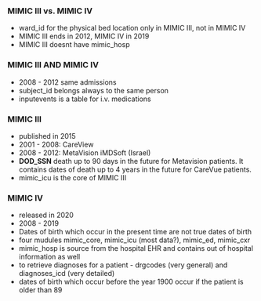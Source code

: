 ### MIMIC III vs. MIMIC IV 

* ward_id for the physical bed location only in MIMIC III, not in MIMIC IV
* MIMIC III ends in 2012, MIMIC IV in 2019
* MIMIC III doesnt have mimic_hosp

### MIMIC III AND MIMIC IV 
* 2008 - 2012 same admissions
* subject_id belongs always to the same person
* inputevents is a table for i.v. medications

### MIMIC III
* published in 2015
* 2001 - 2008: CareView
* 2008 - 2012: MetaVision iMDSoft (Israel) 
* __DOD_SSN__ death up to 90 days in the future for Metavision patients. It contains dates of death up to 4 years in the future for CareVue patients.
* mimic_icu is the core of MIMIC III

### MIMIC IV

* released in 2020
* 2008 - 2019
* Dates of birth which occur in the present time are not true dates of birth
* four mudules mimic_core, mimic_icu (most data?), mimic_ed, mimic_cxr
* mimic_hosp is source from the hospital EHR and contains out of hospital information as well
* to retrieve diagnoses for a patient - drgcodes (very general) and diagnoses_icd (very detailed)
* dates of birth which occur before the year 1900 occur if the patient is older than 89
